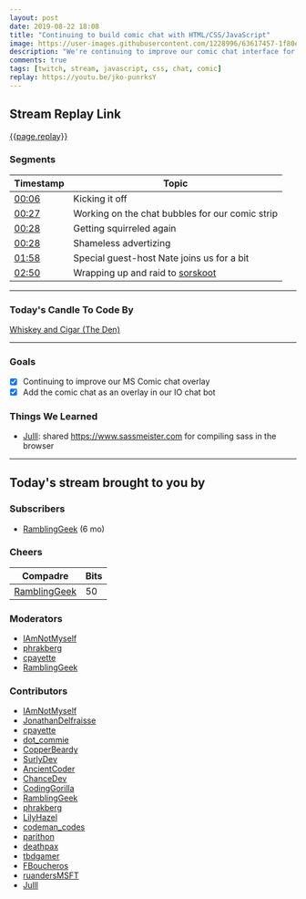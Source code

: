 ```yaml
---
layout: post
date: 2019-08-22 18:08
title: "Continuing to build comic chat with HTML/CSS/JavaScript"
image: https://user-images.githubusercontent.com/1228996/63617457-1f80e380-c5af-11e9-9fd0-6a116912fe60.png
description: "We're continuing to improve our comic chat interface for chat and actually adding it to our bot."
comments: true
tags: [twitch, stream, javascript, css, chat, comic]
replay: https://youtu.be/jko-punrksY
---
```


## Stream Replay Link

[{{page.replay}}]({{page.replay}})

<!--more-->

### Segments

| Timestamp | Topic
| ---       | ---
| [00:06]({{page.replay}}?t=417.51)     | Kicking it off                                                    |
| [00:27]({{page.replay}}?t=1625.404)   | Working on the chat bubbles for our comic strip                   |
| [00:28]({{page.replay}}?t=1684.701)   | Getting squirreled again                                          |
| [00:28]({{page.replay}}?t=1704.913)   | Shameless advertizing                                             |
| [01:58]({{page.replay}}?t=7080)       | Special guest-host Nate joins us for a bit                        |
| [02:50]({{page.replay}}?t=10258.642)  | Wrapping up and raid to [sorskoot](https://twitch.tv/sorskoot)    |

---

### Today's Candle To Code By

[Whiskey and Cigar (The Den)](https://amzn.to/30ttzO6)

---

### Goals

- [x] Continuing to improve our MS Comic chat overlay
- [x] Add the comic chat as an overlay in our IO chat bot

### Things We Learned

- [Julll](https://twitch.tv/julll): shared https://www.sassmeister.com for compiling sass in the browser

---

## Today's stream brought to you by

### Subscribers

- [RamblingGeek](https://twitch.tv/ramblinggeek) (6 mo)

### Cheers

| Compadre            | Bits        |
| ---                 | ---         |
| [RamblingGeek](https://twitch.tv/ramblinggeek) | 50 |

### Moderators

- [IAmNotMyself](https://twitch.tv/iamnotmyself)
- [phrakberg](https://twitch.tv/phrakberg)
- [cpayette](https://twitch.tv/cpayette)
- [RamblingGeek](https://twitch.tv/ramblinggeek)

### Contributors

- [IAmNotMyself](https://twitch.tv/iamnotmyself)
- [JonathanDelfraisse](https://twitch.tv/jonathandelfraisse)
- [cpayette](https://twitch.tv/cpayette)
- [dot_commie](https://twitch.tv/dot_commie)
- [CopperBeardy](https://twitch.tv/copperbeardy)
- [SurlyDev](https://twitch.tv/surlydev)
- [AncientCoder](https://twitch.tv/ancientcoder)
- [ChanceDev](https://twitch.tv/chancedev)
- [CodingGorilla](https://twitch.tv/codinggorilla)
- [RamblingGeek](https://twitch.tv/ramblinggeek)
- [phrakberg](https://twitch.tv/phrakberg)
- [LilyHazel](https://twitch.tv/lilyhazel)
- [codeman_codes](https://twitch.tv/codeman_codes)
- [parithon](https://twitch.tv/parithon)
- [deathpax](https://twitch.tv/deathpax)
- [tbdgamer](https://twitch.tv/tbdgamer)
- [FBoucheros](https://twitch.tv/fboucheros)
- [ruandersMSFT](https://twitch.tv/ruandersmsft)
- [Julll](https://twitch.tv/julll)
